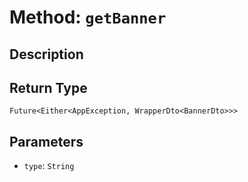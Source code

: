 # Method: `getBanner`

## Description



## Return Type
`Future<Either<AppException, WrapperDto<BannerDto>>>`

## Parameters

- `type`: `String`
